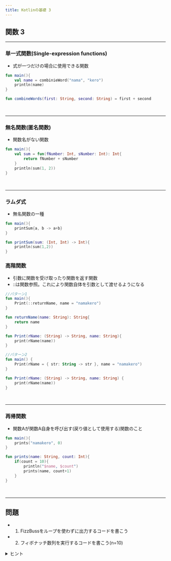 ```yaml
---
title: Kotlinの基礎 3
---
```


## 関数 3

---

### 単一式関数(Single-expression functions)

- 式が一つだけの場合に使用できる関数

```kotlin
fun main(){
    val name = combinieWord("nama", "kero")
    println(name)
}

fun combineWords(first: String, second: String) = first + second
```

<br/>

---

### 無名関数(匿名関数)

- 関数名がない関数

```kotlin
fun main(){
    val sum = fun(fNumber: Int, sNumber: Int): Int{
        return fNumber + sNumber
    }
    println(sum(1, 2))
}
```

<br/>

---

### ラムダ式

- 無名関数の一種

```kotlin
fun main(){
    printSum{a, b -> a+b}
}

fun printSum(sum: (Int, Int) -> Int){
    println(sum(1,2))
}
```

### 高階関数

- 引数に関数を受け取ったり関数を返す関数
- ::は関数参照。これにより関数自体を引数として渡せるようになる

```kotlin
//パターン1
fun main(){
    Print(::returnName, name = "namakero")
}

fun returnName(name: String): String{
    return name
}

fun Print(rName: (String) -> String, name: String){
    print(rName(name))
}

//パターン2
fun main() {
    Print(rName = { str: String -> str }, name = "namakero")
}

fun Print(rName: (String) -> String, name: String) {
    print(rName(name))
}
```

<br/>

---

### 再帰関数

- 関数Aが関数A自身を呼び出す(戻り値として使用する)関数のこと

```kotlin
fun main(){
    prints("namakero", 0)
}

fun prints(name: String, count: Int){
    if(count = 10){
        println("$name, $count")
        prints(name, count+1)
    }
}
```

<br/>

---

## 問題

- 1. FizzBussをループを使わずに出力するコードを書こう
- 2. フィボナッチ数列を実行するコードを書こう(n=10)

<details>
<summary>ヒント</summary>
1. 再帰関数を利用<br/>
2. A(n+2) = A(n+1) + Anを再帰関数で表現する
